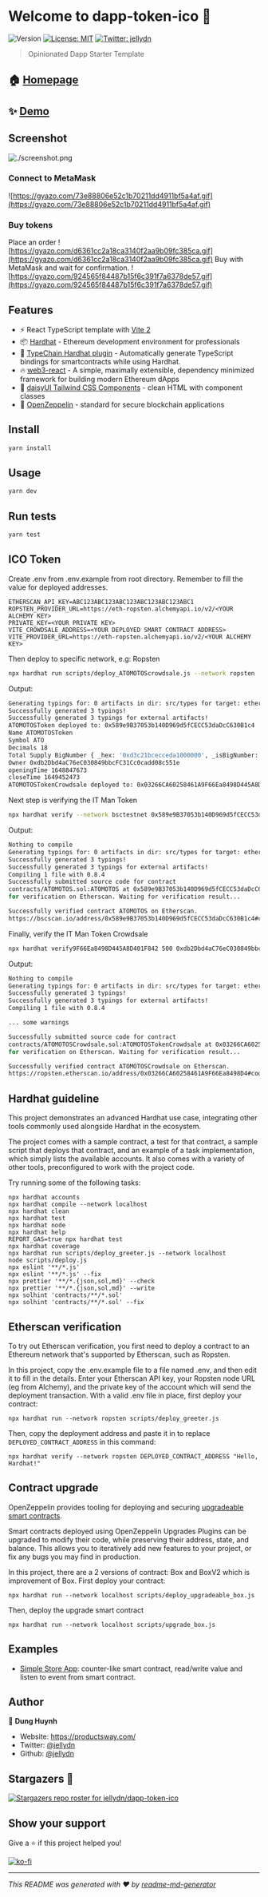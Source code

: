 # Welcome to dapp-token-ico 👋

![Version](https://img.shields.io/badge/version-0.0.1-blue.svg?cacheSeconds=2592000)
[![License: MIT](https://img.shields.io/badge/License-MIT-yellow.svg)](#)
[![Twitter: jellydn](https://img.shields.io/twitter/follow/jellydn.svg?style=social)](https://twitter.com/jellydn)

> Opinionated Dapp Starter Template

## 🏠 [Homepage](https://dapp-token-ico.productsway.com)

## ✨ [Demo](https://dapp-token-ico.productsway.com)

## Screenshot

![./screenshot.png](./screenshot.png)

### Connect to MetaMask

![https://gyazo.com/73e88806e52c1b70211dd4911bf5a4af.gif](https://gyazo.com/73e88806e52c1b70211dd4911bf5a4af.gif)

### Buy tokens

Place an order
![https://gyazo.com/d6361cc2a18ca3140f2aa9b09fc385ca.gif](https://gyazo.com/d6361cc2a18ca3140f2aa9b09fc385ca.gif)
Buy with MetaMask and wait for confirmation.
![https://gyazo.com/924565f84487b15f6c391f7a6378de57.gif](https://gyazo.com/924565f84487b15f6c391f7a6378de57.gif)

## Features

- ⚡️ React TypeScript template with [Vite 2](https://vitejs.dev/)
- 📦 [Hardhat](https://hardhat.org/) - Ethereum development environment for professionals
- 🦾 [TypeChain Hardhat plugin](https://github.com/ethereum-ts/TypeChain/tree/master/packages/hardhat) - Automatically generate TypeScript bindings for smartcontracts while using Hardhat.
- 🔥 [web3-react](https://github.com/NoahZinsmeister/web3-react/) - A simple, maximally extensible, dependency minimized framework for building modern Ethereum dApps
- 🎨 [daisyUI Tailwind CSS Components](https://daisyui.com/) - clean HTML with component classes
- 🎨 [OpenZeppelin](https://docs.openzeppelin.com/contracts/4.x/) - standard for secure blockchain applications

## Install

```sh
yarn install
```

## Usage

```sh
yarn dev
```

## Run tests

```sh
yarn test
```

## ICO Token

Create .env from .env.example from root directory. Remember to fill the value for deployed addresses.

```
ETHERSCAN_API_KEY=ABC123ABC123ABC123ABC123ABC123ABC1
ROPSTEN_PROVIDER_URL=https://eth-ropsten.alchemyapi.io/v2/<YOUR ALCHEMY KEY>
PRIVATE_KEY=<YOUR PRIVATE KEY>
VITE_CROWDSALE_ADDRESS=<YOUR DEPLOYED SMART CONTRACT ADDRESS>
VITE_PROVIDER_URL=https://eth-ropsten.alchemyapi.io/v2/<YOUR ALCHEMY KEY>
```

Then deploy to specific network, e.g: Ropsten

```sh
npx hardhat run scripts/deploy_ATOMOTOScrowdsale.js --network ropsten
```

Output:

```sh
Generating typings for: 0 artifacts in dir: src/types for target: ethers-v5
Successfully generated 3 typings!
Successfully generated 3 typings for external artifacts!
ATOMOTOSToken deployed to: 0x589e9B37053b140D969d5fCECC53daDcC630B1c4
Name ATOMOTOSToken
Symbol ATO
Decimals 18
Total Supply BigNumber { _hex: '0xd3c21bcecceda1000000', _isBigNumber: true }
Owner 0xdb2Dbd4aC76eC030849bbcFC31Cc0cadd08c551e
openingTime 1648847673
closeTime 1649452473
ATOMOTOSTokenCrowdsale deployed to: 0x03266CA60258461A9F66Ea8498D445A8D401F842
```

Next step is verifying the IT Man Token

```sh
npx hardhat verify --network bsctestnet 0x589e9B37053b140D969d5fCECC53daDcC630B1c4
```

Output:

```sh
Nothing to compile
Generating typings for: 0 artifacts in dir: src/types for target: ethers-v5
Successfully generated 3 typings!
Successfully generated 3 typings for external artifacts!
Compiling 1 file with 0.8.4
Successfully submitted source code for contract
contracts/ATOMOTOS.sol:ATOMOTOS at 0x589e9B37053b140D969d5fCECC53daDcC630B1c4
for verification on Etherscan. Waiting for verification result...

Successfully verified contract ATOMOTOS on Etherscan.
https://bscscan.io/address/0x589e9B37053b140D969d5fCECC53daDcC630B1c4#code
```

Finally, verify the IT Man Token Crowdsale

```sh
npx hardhat verify9F66Ea8498D445A8D401F842 500 0xdb2Dbd4aC76eC030849bbcFC31Cc0cadd08b310229c 0xdb2Dbd4aC76eC030849bbcFC31Cc0cadd08c551e 1648847673 164
```

Output:

```sh
Nothing to compile
Generating typings for: 0 artifacts in dir: src/types for target: ethers-v5
Successfully generated 3 typings!
Successfully generated 3 typings for external artifacts!
Compiling 1 file with 0.8.4

... some warnings

Successfully submitted source code for contract
contracts/ATOMOTOSCrowdsale.sol:ATOMOTOSTokenCrowdsale at 0x03266CA60258461A9F66Ea8498D4
for verification on Etherscan. Waiting for verification result...

Successfully verified contract ATOMOTOSCrowdsale on Etherscan.
https://ropsten.etherscan.io/address/0x03266CA60258461A9F66Ea8498D4#code
```

## Hardhat guideline

This project demonstrates an advanced Hardhat use case, integrating other tools commonly used alongside Hardhat in the ecosystem.

The project comes with a sample contract, a test for that contract, a sample script that deploys that contract, and an example of a task implementation, which simply lists the available accounts. It also comes with a variety of other tools, preconfigured to work with the project code.

Try running some of the following tasks:

```shell
npx hardhat accounts
npx hardhat compile --network localhost
npx hardhat clean
npx hardhat test
npx hardhat node
npx hardhat help
REPORT_GAS=true npx hardhat test
npx hardhat coverage
npx hardhat run scripts/deploy_greeter.js --network localhost
node scripts/deploy.js
npx eslint '**/*.js'
npx eslint '**/*.js' --fix
npx prettier '**/*.{json,sol,md}' --check
npx prettier '**/*.{json,sol,md}' --write
npx solhint 'contracts/**/*.sol'
npx solhint 'contracts/**/*.sol' --fix
```

## Etherscan verification

To try out Etherscan verification, you first need to deploy a contract to an Ethereum network that's supported by Etherscan, such as Ropsten.

In this project, copy the .env.example file to a file named .env, and then edit it to fill in the details. Enter your Etherscan API key, your Ropsten node URL (eg from Alchemy), and the private key of the account which will send the deployment transaction. With a valid .env file in place, first deploy your contract:

```shell
npx hardhat run --network ropsten scripts/deploy_greeter.js
```

Then, copy the deployment address and paste it in to replace `DEPLOYED_CONTRACT_ADDRESS` in this command:

```shell
npx hardhat verify --network ropsten DEPLOYED_CONTRACT_ADDRESS "Hello, Hardhat!"
```

## Contract upgrade

OpenZeppelin provides tooling for deploying and securing [upgradeable smart contracts](https://docs.openzeppelin.com/learn/upgrading-smart-contracts).

Smart contracts deployed using OpenZeppelin Upgrades Plugins can be upgraded to modify their code, while preserving their address, state, and balance. This allows you to iteratively add new features to your project, or fix any bugs you may find in production.

In this project, there are a 2 versions of contract: Box and BoxV2 which is improvement of Box. First deploy your contract:

```shell
npx hardhat run --network localhost scripts/deploy_upgradeable_box.js
```

Then, deploy the upgrade smart contract

```shell
npx hardhat run --network localhost scripts/upgrade_box.js
```

## Examples

- [Simple Store App](https://github.com/jellydn/dapp-starter/pull/20): counter-like smart contract, read/write value and listen to event from smart contract.

## Author

👤 **Dung Huynh**

- Website: https://productsway.com/
- Twitter: [@jellydn](https://twitter.com/jellydn)
- Github: [@jellydn](https://github.com/jellydn)

## Stargazers 🌟

[![Stargazers repo roster for jellydn/dapp-token-ico](https://reporoster.com/stars/jellydn/dapp-token-ico)](https://github.com/jellydn/dapp-token-ico/stargazers)

## Show your support

Give a ⭐️ if this project helped you!

[![ko-fi](https://ko-fi.com/img/githubbutton_sm.svg)](https://ko-fi.com/Q5Q61Q7YM)

---

_This README was generated with ❤️ by [readme-md-generator](https://github.com/kefranabg/readme-md-generator)_
